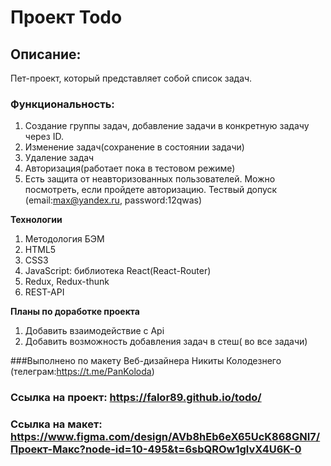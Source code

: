 # Проект Todo

## Описание:
Пет-проект, который представляет собой список задач.

### Функциональность:
1. Создание группы задач, добавление задачи в конкретную задачу через ID.
2. Изменение задач(сохранение в состоянии задачи)
3. Удаление задач
4. Авторизация(работает пока в тестовом режиме)
5. Есть защита от неавторизованных пользователей. Можно посмотреть, если пройдете авторизацию. Тествый допуск (email:max@yandex.ru, password:12qwas)

**Технологии** 
1. Методология БЭМ
2. HTML5
3. CSS3
4. JavaScript: библиотека React(React-Router)
5. Redux, Redux-thunk
6. REST-API

**Планы по доработке проекта** 
1. Добавить взаимодействие с Api
2. Добавить возможность добавления задач в стеш( во все задачи)


###Выполнено по макету Веб-дизайнера Никиты Колодезнего (телеграм:https://t.me/PanKoloda)

### Ссылка на проект: https://falor89.github.io/todo/
### Ссылка на макет: https://www.figma.com/design/AVb8hEb6eX65UcK868GNI7/Проект-Макс?node-id=10-495&t=6sbQROw1glvX4U6K-0
